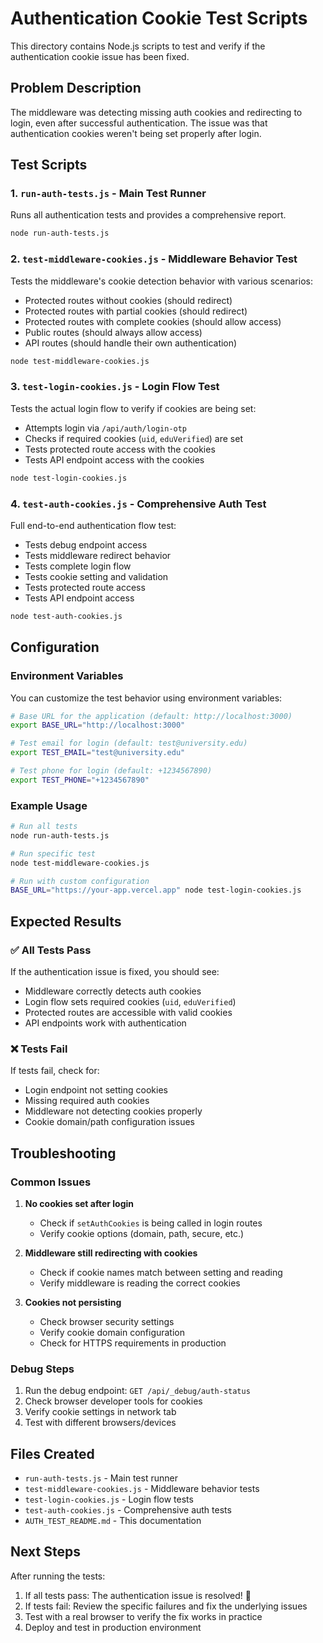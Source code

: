 # Authentication Cookie Test Scripts

This directory contains Node.js scripts to test and verify if the authentication cookie issue has been fixed.

## Problem Description

The middleware was detecting missing auth cookies and redirecting to login, even after successful authentication. The issue was that authentication cookies weren't being set properly after login.

## Test Scripts

### 1. `run-auth-tests.js` - Main Test Runner
Runs all authentication tests and provides a comprehensive report.

```bash
node run-auth-tests.js
```

### 2. `test-middleware-cookies.js` - Middleware Behavior Test
Tests the middleware's cookie detection behavior with various scenarios:
- Protected routes without cookies (should redirect)
- Protected routes with partial cookies (should redirect)
- Protected routes with complete cookies (should allow access)
- Public routes (should always allow access)
- API routes (should handle their own authentication)

```bash
node test-middleware-cookies.js
```

### 3. `test-login-cookies.js` - Login Flow Test
Tests the actual login flow to verify if cookies are being set:
- Attempts login via `/api/auth/login-otp`
- Checks if required cookies (`uid`, `eduVerified`) are set
- Tests protected route access with the cookies
- Tests API endpoint access with the cookies

```bash
node test-login-cookies.js
```

### 4. `test-auth-cookies.js` - Comprehensive Auth Test
Full end-to-end authentication flow test:
- Tests debug endpoint access
- Tests middleware redirect behavior
- Tests complete login flow
- Tests cookie setting and validation
- Tests protected route access
- Tests API endpoint access

```bash
node test-auth-cookies.js
```

## Configuration

### Environment Variables

You can customize the test behavior using environment variables:

```bash
# Base URL for the application (default: http://localhost:3000)
export BASE_URL="http://localhost:3000"

# Test email for login (default: test@university.edu)
export TEST_EMAIL="test@university.edu"

# Test phone for login (default: +1234567890)
export TEST_PHONE="+1234567890"
```

### Example Usage

```bash
# Run all tests
node run-auth-tests.js

# Run specific test
node test-middleware-cookies.js

# Run with custom configuration
BASE_URL="https://your-app.vercel.app" node test-login-cookies.js
```

## Expected Results

### ✅ All Tests Pass
If the authentication issue is fixed, you should see:
- Middleware correctly detects auth cookies
- Login flow sets required cookies (`uid`, `eduVerified`)
- Protected routes are accessible with valid cookies
- API endpoints work with authentication

### ❌ Tests Fail
If tests fail, check for:
- Login endpoint not setting cookies
- Missing required auth cookies
- Middleware not detecting cookies properly
- Cookie domain/path configuration issues

## Troubleshooting

### Common Issues

1. **No cookies set after login**
   - Check if `setAuthCookies` is being called in login routes
   - Verify cookie options (domain, path, secure, etc.)

2. **Middleware still redirecting with cookies**
   - Check if cookie names match between setting and reading
   - Verify middleware is reading the correct cookies

3. **Cookies not persisting**
   - Check browser security settings
   - Verify cookie domain configuration
   - Check for HTTPS requirements in production

### Debug Steps

1. Run the debug endpoint: `GET /api/_debug/auth-status`
2. Check browser developer tools for cookies
3. Verify cookie settings in network tab
4. Test with different browsers/devices

## Files Created

- `run-auth-tests.js` - Main test runner
- `test-middleware-cookies.js` - Middleware behavior tests
- `test-login-cookies.js` - Login flow tests
- `test-auth-cookies.js` - Comprehensive auth tests
- `AUTH_TEST_README.md` - This documentation

## Next Steps

After running the tests:

1. If all tests pass: The authentication issue is resolved! 🎉
2. If tests fail: Review the specific failures and fix the underlying issues
3. Test with a real browser to verify the fix works in practice
4. Deploy and test in production environment
